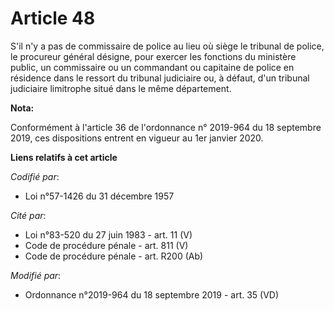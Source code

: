 # Article 48

S'il n'y a pas de commissaire de police au lieu où siège le tribunal de police, le procureur général désigne, pour exercer
les fonctions du ministère public, un commissaire ou un commandant ou capitaine de police en résidence dans le ressort du
tribunal judiciaire ou, à défaut, d'un   tribunal judiciaire limitrophe situé dans le même département.

**Nota:**

Conformément à l'article 36 de l'ordonnance n° 2019-964 du 18 septembre 2019, ces dispositions entrent en vigueur au 1er
janvier 2020.

**Liens relatifs à cet article**

_Codifié par_:

  - Loi n°57-1426 du 31 décembre 1957

_Cité par_:

  - Loi n°83-520 du 27 juin 1983 - art. 11 (V)
  - Code de procédure pénale - art. 811 (V)
  - Code de procédure pénale - art. R200 (Ab)

_Modifié par_:

  - Ordonnance n°2019-964 du 18 septembre 2019 - art. 35 (VD)
